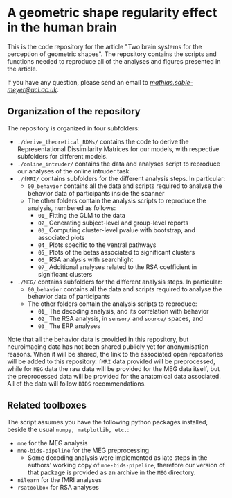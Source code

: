 # A geometric shape regularity effect in the human brain

This is the code repository for the article "Two brain systems for the
perception of geometric shapes". The repository contains the scripts and
functions needed to reproduce all of the analyses and figures presented in the
article.

If you have any question, please send an email to
*mathias.sable-meyer@ucl.ac.uk*.


## Organization of the repository

The repository is organized in four subfolders:

* `./derive_theoretical_RDMs/` contains the code to derive the Representational
  Dissimilarity Matrices for our models, with respective subfolders for
  different models.
* `./online_intruder/` contains the data and analyses script to reproduce our
  analyses of the online intruder task.
* `./fMRI/` contains subfolders for the different analysis steps. In
  particular:
    * `00_behavior` contains all the data and scripts required to analyse the
      behavior data of participants inside the scanner
    * The other folders contain the analysis scripts to reproduce the analysis,
      numbered as follows:
        * `01_` Fitting the GLM to the data
        * `02_` Generating subject-level and group-level reports
        * `03_` Computing cluster-level pvalue with bootstrap, and associated plots
        * `04_` Plots specific to the ventral pathways
        * `05_` Plots of the betas associated to significant clusters
        * `06_` RSA analysis with searchlight
        * `07_` Additional analyses related to the RSA coefficient in significant clusters
* `./MEG/` contains subfolders for the different analysis steps. In particular:
    * `00_behavior` contains all the data and scripts required to analyse the
      behavior data of participants
    * The other folders contain the analysis scripts to reproduce:
        * `01_` The decoding analysis, and its correlation with behavior
        * `02_` The RSA analysis, in `sensor/` and `source/` spaces, and
        * `03_` The ERP analyses

Note that all the behavior data is provided in this repository, but
neuroimaging data has not been shared publicly yet for anonymisation reasons.
When it will be shared, the link to the associated open repositories will be
added to this repository. `fMRI` data provided will be preprocessed, while for
`MEG` data the raw data will be provided for the MEG data itself, but the
preprocessed data will be provided for the anatomical data associated. All of
the data will follow `BIDS` recommendations.

## Related toolboxes

The script assumes you have the following python packages installed, beside the
usual `numpy, matplotlib, etc.`:

* `mne` for the MEG analysis
* `mne-bids-pipeline` for the MEG preprocessing
    * Some decoding analysis were implemented as late steps in the authors'
      working copy of `mne-bids-pipeline`, therefore our version of that
      package is provided as an archive in the `MEG` directory.
* `nilearn` for the fMRI analyses
* `rsatoolbox` for RSA analyses
